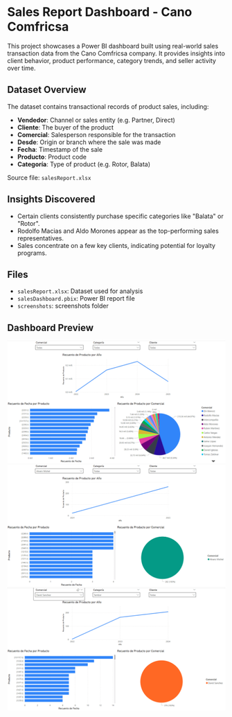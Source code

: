 # Sales Report Dashboard - Cano Comfricsa

This project showcases a Power BI dashboard built using real-world sales transaction data from the Cano Comfricsa company. It provides insights into client behavior, product performance, category trends, and seller activity over time.

## Dataset Overview

The dataset contains transactional records of product sales, including:

- **Vendedor**: Channel or sales entity (e.g. Partner, Direct)
- **Cliente**: The buyer of the product
- **Comercial**: Salesperson responsible for the transaction
- **Desde**: Origin or branch where the sale was made
- **Fecha**: Timestamp of the sale
- **Producto**: Product code
- **Categoría**: Type of product (e.g. Rotor, Balata)

Source file: `salesReport.xlsx`

## Insights Discovered

- Certain clients consistently purchase specific categories like "Balata" or "Rotor".
- Rodolfo Macias and Aldo Morones appear as the top-performing sales representatives.
- Sales concentrate on a few key clients, indicating potential for loyalty programs.

## Files

- `salesReport.xlsx`: Dataset used for analysis
- `salesDashboard.pbix`: Power BI report file
- `screenshots`: screenshots folder

## Dashboard Preview
![Preview](screenshots/salesReport1.png)
![Preview](screenshots/salesReport2.png)
![Preview](screenshots/salesReport3.png)
